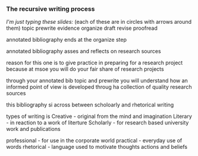 ### The recursive writing process

*I'm just typing these slides:*
(each of these are in circles with arrows around them)
topic prewrite evidence organize draft revise proofread

annotated bibliography ends at the organize step

annotated bibliography asses and reflects on research sources

reason for this one is to give practice in preparing for a research project because at msoe you will do your fair share of research projects

through your annotated bib topic and prewrite you will understand how an informed point of view is developed throug ha collection of quality research sources

this bibliography si across between scholoarly and rhetorical writing

types of writing is
	Creative - original from the mind and imagination
	Literary - in reaction to a work of literture
	Scholarly - for research based university work and publications

professional - for use in the corporate world
practical - everyday use of words
rhetorical - language used to motivate thoughts actions and beliefs